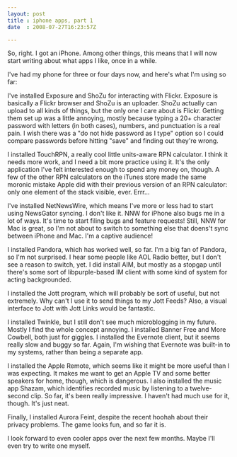 ```yaml
---
layout: post
title : iphone apps, part 1
date  : 2008-07-27T16:23:57Z

---
```

So, right.  I got an iPhone.  Among other things, this means that I will now start writing about what apps I like, once in a while.

I've had my phone for three or four days now, and here's what I'm using so far:

I've installed Exposure and ShoZu for interacting with Flickr.  Exposure is basically a Flickr browser and ShoZu is an uploader.  ShoZu actually can upload to all kinds of things, but the only one I care about is Flickr.  Getting them set up was a little annoying, mostly because typing a 20+ character password with letters (in both cases), numbers, and punctuation is a real pain.  I wish there was a "do not hide password as I type" option so I could compare passwords before hitting "save" and finding out they're wrong.

I installed TouchRPN, a really cool little units-aware RPN calculator.  I think it needs more work, and I need a bit more practice using it.  It's the only application I've felt interested enough to spend any money on, though.  A few of the other RPN calculators on the iTunes store made the same moronic mistake Apple did with their previous version of an RPN calculator: only one element of the stack visible, ever.  Errr...

I've installed NetNewsWire, which means I've more or less had to start using NewsGator syncing.  I don't like it.  NNW for iPhone also bugs me in a lot of ways.  It's time to start filing bugs and feature requests!  Still, NNW for Mac is great, so I'm not about to switch to something else that doens't sync between iPhone and Mac.  I'm a captive audience!

I installed Pandora, which has worked well, so far.  I'm a big fan of Pandora, so I'm not surprised.  I hear some people like AOL Radio better, but I don't see a reason to switch, yet.  I did install AIM, but mostly as a stopgap until there's some sort of libpurple-based IM client with some kind of system for acting backgrounded.

I installed the Jott program, which will probably be sort of useful, but not extremely.  Why can't I use it to send things to my Jott Feeds?  Also, a visual interface to Jott with Jott Links would be fantastic.

I installed Twinkle, but I still don't see much microblogging in my future. Mostly I find the whole concept annoying.  I installed Banner Free and More Cowbell, both just for giggles.  I installed the Evernote client, but it seems really slow and buggy so far.  Again, I'm wishing that Evernote was built-in to my systems, rather than being a separate app.

I installed the Apple Remote, which seems like it might be more useful than I was expecting.  It makes me want to get an Apple TV and some better speakers for home, though, which is dangerous.  I also installed the music app Shazam, which identifies recorded music by listening to a twelve-second clip.  So far, it's been really impressive.  I haven't had much use for it, though.  It's just neat.

Finally, I installed Aurora Feint, despite the recent hoohah about their privacy problems.  The game looks fun, and so far it is.

I look forward to even cooler apps over the next few months.  Maybe I'll even try to write one myself. 

